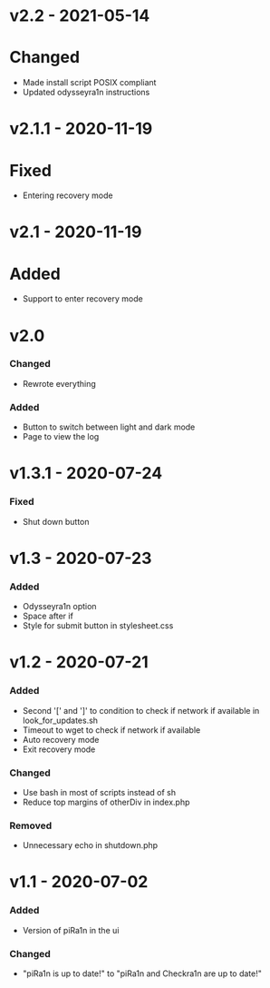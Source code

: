 # v2.2 - 2021-05-14
# Changed
- Made install script POSIX compliant
- Updated odysseyra1n instructions

# v2.1.1 - 2020-11-19
# Fixed
- Entering recovery mode

# v2.1 - 2020-11-19
# Added
- Support to enter recovery mode

# v2.0
### Changed
- Rewrote everything
### Added
- Button to switch between light and dark mode
- Page to view the log

# v1.3.1 - 2020-07-24
### Fixed
- Shut down button

# v1.3 - 2020-07-23
### Added
- Odysseyra1n option
- Space after if
- Style for submit button in stylesheet.css

# v1.2 - 2020-07-21
### Added
- Second '[' and ']' to condition to check if network if available in look_for_updates.sh
- Timeout to wget to check if network if available
- Auto recovery mode
- Exit recovery mode
### Changed
- Use bash in most of scripts instead of sh
- Reduce top margins of otherDiv in index.php
### Removed
- Unnecessary echo in shutdown.php

# v1.1 - 2020-07-02
### Added
- Version of piRa1n in the ui
### Changed
- "piRa1n is up to date!" to "piRa1n and Checkra1n are up to date!"
